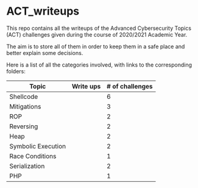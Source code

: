 # ACT_writeups
This repo contains all the writeups of the Advanced Cybersecurity Topics (ACT) challenges given during the course of 2020/2021 Academic Year.

The aim is to store all of them in order to keep them in a safe place and better explain some decisions.

Here is a list of all the categories involved, with links to the corresponding folders:

|Topic|Write ups|# of challenges|
|-----|---------|---------------|
|Shellcode||6|
|Mitigations||3|
|ROP||2|
|Reversing||2|
|Heap||2|
|Symbolic Execution||2|
|Race Conditions||1|
|Serialization||2|
|PHP||1|
